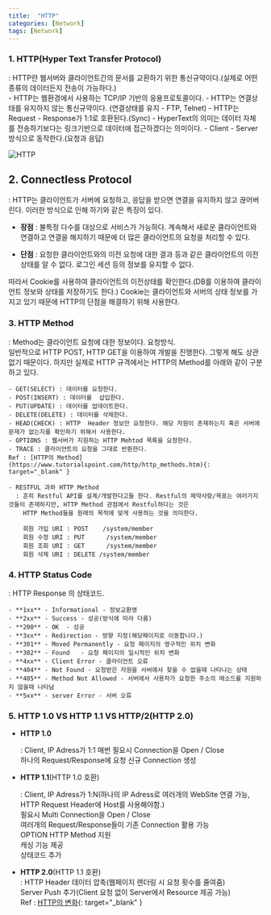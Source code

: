 ```yaml
---
title:  "HTTP"
categories: [Network]
tags: [Network]
---
```


### 1. HTTP(Hyper Text Transfer Protocol)  

:  HTTP란 웹서버와 클라이언트간의 문서를 교환하기 위한 통신규약이다.(실제로 어떤종류의 데이터든지 전송이 가능하다.)  
    - HTTP는 웹환경에서 사용하는 TCP/IP 기반의 응용프로토콜이다. 
	- HTTP는 연결상태를 유지하지 않는 통신규약이다. (연결상태를 유지 - FTP, Telnet)
	- HTTP는 Request - Response가 1:1로 호환된다.(Sync)
	- HyperText의 의미는 데이터 자체를 전송하기보다는 링크기반으로 데이터에 접근하겠다는 의미이다.
    - Client - Server 방식으로 동작한다.(요청과 응답)

![HTTP](https://parkmh04.github.io/images/http.PNG)
    
## 2. Connectless Protocol  

: HTTP는 클라이언트가 서버에 요청하고, 응답을 받으면 연결을 유지하지 않고 끊어버린다. 이러한 방식으로 인해 하기와 같은 특징이 있다.    

- **장점** : 불특정 다수를 대상으로 서비스가 가능하다. 계속해서 새로운 클라이언트와 연결하고 연결을 해지하기 때문에 더 많은 클라이언트의 요청을 처리할 수 있다.    

- **단점** : 요청한 클라이언트와의 이전 요청에 대한 결과 등과 같은 클라이언트의 이전상태를 알 수 없다. 로그인 세션 등의 정보를 유지할 수 없다.    

따라서 Cookie를 사용하여 클라이언트의 이전상태를 확인한다.(DB를 이용하여 클라이언트 정보와 상태를 저장하기도 한다.)
Cookie는 클라이언트와 서버의 상태 정보를 가지고 있기 때문에 HTTP의 단점을 해결하기 위해 사용한다.
    
### 3. HTTP Method  

:	Method는 클라이언트 요청에 대한 정보이다. 요청방식.  
    일반적으로 HTTP POST, HTTP GET을 이용하여 개발을 진행한다.  그렇게 해도 상관없기 때문이다.
	하지만 실제로 HTTP 규격에서는 HTTP의 Method를 아래와 같이 구분하고 있다.
    
	- GET(SELECT) : 데이터를 요청한다.
	- POST(INSERT) : 데이터를  삽입한다.
	- PUT(UPDATE) : 데이터를 업데이트한다.
	- DELETE(DELETE) : 데이터를 삭제한다.
	- HEAD(CHECK) : HTTP  Header 정보만 요청한다. 해당 자원이 존재하는지 혹은 서버에 문제가 없는지를 확인하기 위해서 사용한다.
    - OPTIONS : 웹서버가 지원하는 HTTP Mehtod 목록을 요청한다.
	- TRACE : 클라이언트의 요청을 그대로 반환한다.    
	Ref : [HTTP의 Method](https://www.tutorialspoint.com/http/http_methods.htm){: target="_blank" }   
  
	- RESTFUL 과와 HTTP Method
	  : 흔히 Restful API를 설계/개발한다고들 한다. Restful의 제약사항/목표는 여러가지 것들이 존재하지만, HTTP Method 관점에서 Restful하다는 것은
	    HTTP Method들을 원래의 목적에 맞게 사용하는 것을 의미한다.    
 
		회원 가입 URI : POST    /system/member    
		회원 수정 URI : PUT      /system/member    
		회원 조회 URI : GET      /system/member    
		회원 삭제 URI : DELETE /system/member    

### 4. HTTP Status Code  

:   HTTP Response 의 상태코드.
  
	- **1xx** - Informational - 정보교환영  
	- **2xx** - Success - 성공(방식에 따라 다름)  
	- **200** - OK	- 성공  
	- **3xx** - Redirection - 방향 지정(해당페이지로 이동합니다.)  
	- **301** - Moved Permanently - 요청 페이지의 영구적인 위치 변화  
	- **302** - Found	- 요청 페이지의 일시적인 위치 변화  
	- **4xx** - Client Error - 클라이언트 오류  
	- **404** - Not Found - 요청받은 자원을 서버에서 찾을 수 없을때 나타나는 상태  
	- **405** - Method Not Allowed - 서버에서 사용자가 요청한 주소의 메소드를 지원하지 않을때 나타남  
	- **5xx** - server Error - 서버 오류  
		
### 5. HTTP 1.0  VS HTTP 1.1 VS HTTP/2(HTTP 2.0)  

   - **HTTP 1.0**
   
     : Client,  IP Adress가 1:1
	   매번 필요시 Connection을 Open / Close  
	   하나의 Request/Response에 요청 신규 Connection 생성

   - **HTTP 1.1**(HTTP 1.0 호환)
   
     : Client,  IP Adress가 1:N(하나의 IP Adress로 여러개의 WebSite 연결 가능, HTTP Request Header에 Host를 사용해야함.)  
	   필요시 Multi Connection을 Open / Close    
	   여러개의 Request/Response들이 기존 Connection 활용 가능    
	   OPTION HTTP Method 지원    
	   캐싱 기능 제공   
	   상태코드 추가
   - **HTTP 2.0**(HTTP 1.1 호환)    
    : HTTP Header 데이터 압축(웹페이지 렌더링 시 요청 횟수를 줄여줌)  
Server Push 추가(Client 요청 없이 Server에서 Resource 제공 가능)  
Ref : [HTTP의 변화](http://sejoong.github.io/dev/2015/02/15/dev/){: target="_blank" }
	